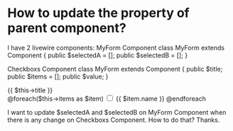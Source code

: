 
# How to update the property of parent component?

I have 2 livewire components:
MyForm Component
class MyForm extends Component
{
    public $selectedA = [];
    public $selectedB = [];
}

<checkboxs title="A" :items="$itemsA" wire:model="selectedA" />
<checkboxs title="B" :items="$itemsB" wire:model="selectedB" />

Checkboxs Component
class MyForm extends Component
{
    public $title;
    public $items = [];
    public $value;
}

<div>
    <div>
        <div>{{ $this->title }}</div>
    </div>
    <div>
        @foreach($this->items as $item)
        <label>
            <input type="checkbox" wire:model="value" value="{{ $item.id }}" @input="$emit('input', @json($this->value))">
            {{ $item.name }}
        </label>
        @endforeach
    </div>
</div>

I want to update $selectedA and $selectedB on MyForm Component when there is any change on Checkboxs Component. How to do that? Thanks.

        